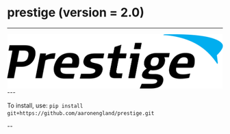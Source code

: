 # prestige (version = 2.0)

---
<img src="prestige_logo.png" alt="Prestige logo" style="float: left; margin-right: 10px;" />
---

To install, use: ```pip install git+https://github.com/aaronengland/prestige.git```

--



